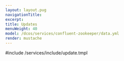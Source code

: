 ```yaml
---
layout: layout.pug
navigationTitle:
excerpt:
title: Updates
menuWeight: 40
model: /dcos/services/confluent-zookeeper/data.yml
render: mustache
---
```


#include /services/include/update.tmpl

